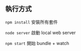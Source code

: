 

## 執行方式

`npm install` 安裝所有套件

`node server` 啟動 local web server

`npm start` 開始 bundle + watch


